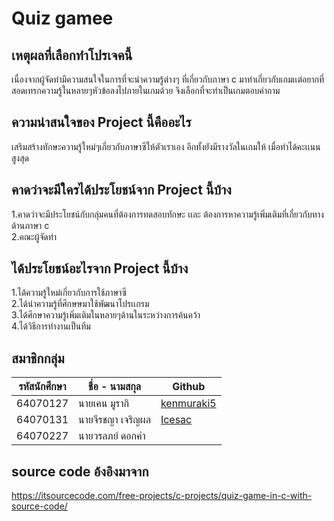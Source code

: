 # Quiz gamee
## เหตุผลที่เลือกทำโปรเจคนี้
  เนื่องจากผู้จัดทำมีความสนใจในการที่จะนำความรู้ต่างๆ ที่เกี่ยวกับภาษา c มาทำเกี่ยวกับเกมเเต่อยากที่สอดเทรกความรู้ในหลายๆหัวข้อลงไปภายในเกมด้วย จึงเลือกที่จะทำเป็นเกมตอบคำถาม
  
## ความน่าสนใจของ Project นี้คืออะไร
  เสริมสร้างทักษะความรู้ใหม่ๆเกี่ยวกับภาษาซีให้ตัวเราเอง อีกทั้งยังมีรางวัลในเกมให้ เมื่อทำได้คะเเนนสูงสุด

## คาดว่าจะมีใครได้ประโยชน์จาก Project นี้บ้าง
  1.คาดว่าจะมีประโยชน์กับกลุ่มคนที่ต้องการทดสอบทักษะ เเละ ต้องการหาความรู้เพิ่มเติมที่เกี่ยวกับทางด้านภาษา c  
  2.คณะผู้จัดทำ 

## ได้ประโยชน์อะไรจาก Project นี้บ้าง
  1.ได้ความรู้ใหม่เกี่ยวกับการใช้ภาษาซี  
  2.ได้นำความรู้ที่ศึกษษมาใช้พัฒนาโปรเเกรม  
  3.ได้ศึกษาความรู้เพิ่มเติมในหลายๆด้านในระหว่างการค้นคว้า  
  4.ได้วิธีการทำงานเป็นทีม  
## สมาชิกกลุ่ม
|  รหัสนักศึกษา  |    ชื่อ - นามสกุล   |     Github    |
| ----------- | -------------    |-------------  |
|   64070127  |  นายเคน มูรากิ     |[kenmuraki5](https://github.com/Kenmuraki5)|
|   64070131  |  นายจีรชญา เจริญผล |[Icesac](https://github.com/IceSac)|
|   64070227  |  นายวรลภย์ ดอกคํา  ||

## source code อ้งอิงมาจาก
https://itsourcecode.com/free-projects/c-projects/quiz-game-in-c-with-source-code/
